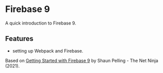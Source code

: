 # Firebase 9

A quick introduction to Firebase 9.

## Features

- setting up Webpack and Firebase.

Based on [Getting Started with Firebase 9](https://www.youtube.com/playlist?list=PL4cUxeGkcC9jERUGvbudErNCeSZHWUVlb) by Shaun Pelling - The Net Ninja (2021).
